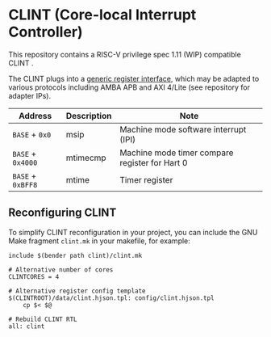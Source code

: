 # CLINT (Core-local Interrupt Controller)

This repository contains a RISC-V privilege spec 1.11 (WIP) compatible CLINT .

The CLINT plugs into a [generic register interface](https://github.com/pulp-platform/register_interface), which may be adapted to various protocols including AMBA APB and AXI 4/Lite (see repository for adapter IPs).

|      Address      | Description |                      Note                      |
|-------------------|-------------|------------------------------------------------|
| `BASE` + `0x0`    | msip        | Machine mode software interrupt (IPI)          |
| `BASE` + `0x4000` | mtimecmp    | Machine mode timer compare register for Hart 0 |
| `BASE` + `0xBFF8` | mtime       | Timer register                                 |


## Reconfiguring CLINT

To simplify CLINT reconfiguration in your project, you can include the GNU Make fragment `clint.mk` in your makefile, for example:

```make
include $(bender path clint)/clint.mk

# Alternative number of cores
CLINTCORES = 4

# Alternative register config template
$(CLINTROOT)/data/clint.hjson.tpl: config/clint.hjson.tpl
    cp $< $@

# Rebuild CLINT RTL
all: clint
```
